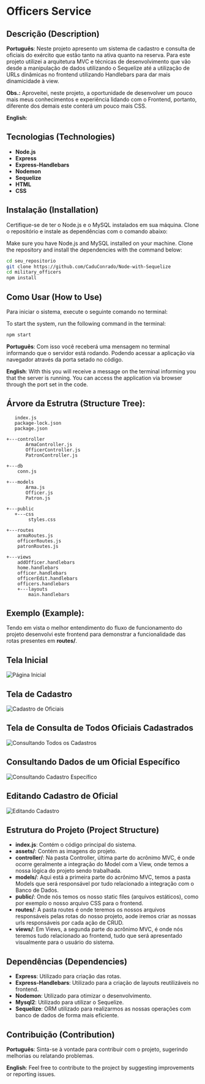 # Officers Service  #

## Descrição (Description) ##

**Português**: Neste projeto apresento um sistema de cadastro e consulta de oficiais do exército que estão tanto na ativa quanto na reserva. Para este projeto utilizei a arquitetura MVC e técnicas de desenvolvimento que vão desde a manipulação de dados utilizando o Sequelize até a utilização de URLs dinâmicas no frontend utilizando Handlebars para dar mais dinamicidade à view. 

**Obs.:**
Aproveitei, neste projeto, a oportunidade de desenvolver um pouco mais meus conhecimentos e experiência lidando com o Frontend, portanto, diferente dos demais este conterá um pouco mais CSS.

**English**: 

## Tecnologias (Technologies) ##

- **Node.js**
- **Express**
- **Express-Handlebars**
- **Nodemon**
- **Sequelize**
- **HTML**
- **CSS**

## Instalação (Installation) ##

Certifique-se de ter o Node.js e o MySQL instalados em sua máquina. Clone o repositório e instale as dependências com o comando abaixo:

Make sure you have Node.js and MySQL installed on your machine. Clone the repository and install the dependencies with the command below:

```bash
cd seu_repositorio
git clone https://github.com/CaduConrado/Node-with-Sequelize
cd military_officers
npm install
```

## Como Usar (How to Use) ##

Para iniciar o sistema, execute o seguinte comando no terminal: 

To start the system, run the following command in the terminal:

```bash
npm start
```

**Português**: Com isso você receberá uma mensagem no terminal informando que o servidor está rodando. Podendo acessar a aplicação via navegador através da porta setado no código.

**English**: With this you will receive a message on the terminal informing you that the server is running. You can access the application via browser through the port set in the code.

## Árvore da Estrutra (Structure Tree): 
```
   index.js
   package-lock.json
   package.json
   
+---controller
       ArmaController.js
       OfficerController.js
       PatronController.js
       
+---db
    conn.js
    
+---models
       Arma.js
       Officer.js
       Patron.js
       
+---public
   +---css
        styles.css
        
+---routes
    armaRoutes.js
    officerRoutes.js
    patronRoutes.js
       
+---views
    addOfficer.handlebars
    home.handlebars
    officer.handlebars
    officerEdit.handlebars
    officers.handlebars   
    +---layouts
        main.handlebars
```
## Exemplo (Example): ##
Tendo em vista o melhor entendimento do fluxo de funcionamento do projeto desenvolvi este frontend para demonstrar a funcionalidade das rotas presentes em **routes/**. 

## Tela Inicial ##
![Página Inicial](https://github.com/CaduConrado/Node-with-Sequelize/blob/main/military_officers/assets/home.png)

## Tela de Cadastro ##
![Cadastro de Oficiais](https://github.com/CaduConrado/Node-with-Sequelize/blob/main/military_officers/assets/cadaster.png)

## Tela de Consulta de Todos Oficiais Cadastrados ##
![Consultando Todos os Cadastros](https://github.com/CaduConrado/Node-with-Sequelize/blob/main/military_officers/assets/allOfficers.png)

## Consultando Dados de um Oficial Específico ##
![Consultando Cadastro Específico](https://github.com/CaduConrado/Node-with-Sequelize/blob/main/military_officers/assets/officerDetails.png)

## Editando Cadastro de Oficial ##
![Editando Cadastro](https://github.com/CaduConrado/Node-with-Sequelize/blob/main/military_officers/assets/officerEdit.png)



## Estrutura do Projeto (Project Structure) ##

- **index.js**: Contém o código principal do sistema.
- **assets/**: Contém as imagens do projeto.
- **controller/**: Na pasta Controller, última parte do acrônimo MVC, é onde ocorre geralmente a integração do Model com a View, onde temos a nossa lógica do projeto sendo trabalhada.
- **models/**: Aqui está a primeira parte do acrônimo MVC, temos a pasta Models que será responsável por tudo relacionado a integração com o Banco de Dados.
- **public/**: Onde nós temos os nosso static files (arquivos estáticos), como por exemplo o nosso arquivo CSS para o frontend.
- **routes/**: A pasta routes é onde teremos os nossos arquivos responsáveis pelas rotas do nosso projeto, aode iremos criar as nossas urls responsáveis por cada ação de CRUD. 
- **views/**: Em Views, a segunda parte do acrônimo MVC, é onde nós teremos tudo relacionado ao frontend, tudo que será apresentado visualmente para o usuário do sistema.

## Dependências (Dependencies)

- **Express**: Utilizado para criação das rotas.
- **Express-Handlebars**: Utilizado para a criação de layouts reutilizáveis no frontend.
- **Nodemon**: Utilizado para otimizar o desenvolvimento.
- **Mysql2**: Utilizado para utilizar o Sequelize.
- **Sequelize**: ORM utilizado para realizarmos as nossas operações com banco de dados de forma mais eficiente.

## Contribuição (Contribution) ##

**Português**: Sinta-se à vontade para contribuir com o projeto, sugerindo melhorias ou relatando problemas.

**English**: Feel free to contribute to the project by suggesting improvements or reporting issues.